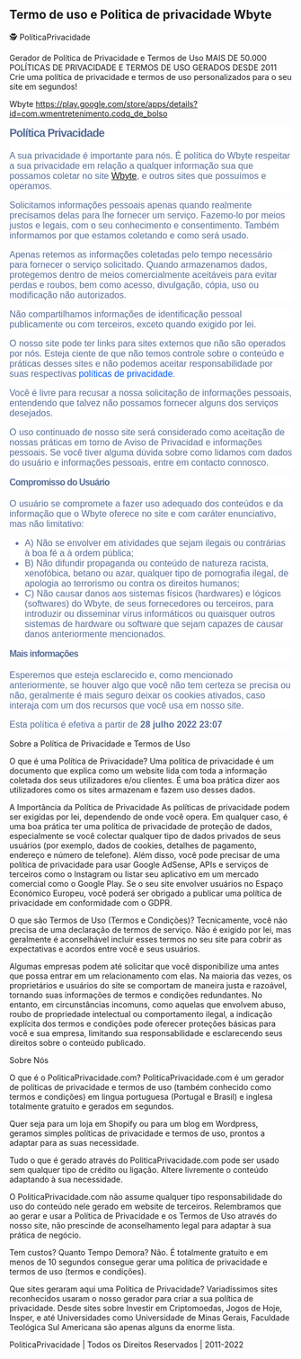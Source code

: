 ## Termo de uso e Politica de privacidade Wbyte

🕵 PolíticaPrivacidade

Gerador de Política de Privacidade e Termos de Uso
MAIS DE 50.000 POLÍTICAS DE PRIVACIDADE E TERMOS DE USO GERADOS DESDE 2011
Crie uma política de privacidade e termos de uso personalizados para o seu site em segundos!

Wbyte
https://play.google.com/store/apps/details?id=com.wmentretenimento.codq_de_bolso


<h2 style="box-sizing: border-box; margin: 0px; line-height: 1.2; font-size: 20px; letter-spacing: -0.05em; color: #576d96; padding-bottom: 20px; font-family: Montserrat, sans-serif; background-color: #ffffff;">Pol&iacute;tica Privacidade</h2> <p style="box-sizing: border-box; margin-top: 0px; margin-bottom: 1rem; font-size: 16px; color: #576d96; font-family: Montserrat, sans-serif; background-color: #ffffff;">A sua privacidade &eacute; importante para n&oacute;s. &Eacute; pol&iacute;tica do Wbyte respeitar a sua privacidade em rela&ccedil;&atilde;o a qualquer informa&ccedil;&atilde;o sua que possamos coletar no site <a href="https://play.google.com/store/apps/details?id=com.wmentretenimento.codq_de_bolso">Wbyte</a>, e outros sites que possu&iacute;mos e operamos.</p> <p style="box-sizing: border-box; margin-top: 0px; margin-bottom: 1rem; font-size: 16px; color: #576d96; font-family: Montserrat, sans-serif; background-color: #ffffff;">Solicitamos informa&ccedil;&otilde;es pessoais apenas quando realmente precisamos delas para lhe fornecer um servi&ccedil;o. Fazemo-lo por meios justos e legais, com o seu conhecimento e consentimento. Tamb&eacute;m informamos por que estamos coletando e como ser&aacute; usado.</p> <p style="box-sizing: border-box; margin-top: 0px; margin-bottom: 1rem; font-size: 16px; color: #576d96; font-family: Montserrat, sans-serif; background-color: #ffffff;">Apenas retemos as informa&ccedil;&otilde;es coletadas pelo tempo necess&aacute;rio para fornecer o servi&ccedil;o solicitado. Quando armazenamos dados, protegemos dentro de meios comercialmente aceit&aacute;veis ​​para evitar perdas e roubos, bem como acesso, divulga&ccedil;&atilde;o, c&oacute;pia, uso ou modifica&ccedil;&atilde;o n&atilde;o autorizados.</p> <p style="box-sizing: border-box; margin-top: 0px; margin-bottom: 1rem; font-size: 16px; color: #576d96; font-family: Montserrat, sans-serif; background-color: #ffffff;">N&atilde;o compartilhamos informa&ccedil;&otilde;es de identifica&ccedil;&atilde;o pessoal publicamente ou com terceiros, exceto quando exigido por lei.</p> <p style="box-sizing: border-box; margin-top: 0px; margin-bottom: 1rem; font-size: 16px; color: #576d96; font-family: Montserrat, sans-serif; background-color: #ffffff;">O nosso site pode ter links para sites externos que n&atilde;o s&atilde;o operados por n&oacute;s. Esteja ciente de que n&atilde;o temos controle sobre o conte&uacute;do e pr&aacute;ticas desses sites e n&atilde;o podemos aceitar responsabilidade por suas respectivas&nbsp;<a style="box-sizing: border-box; color: #055af9; text-decoration-line: none; background-color: transparent;" href="https://politicaprivacidade.com/" target="_BLANK">pol&iacute;ticas de privacidade</a>.</p> <p style="box-sizing: border-box; margin-top: 0px; margin-bottom: 1rem; font-size: 16px; color: #576d96; font-family: Montserrat, sans-serif; background-color: #ffffff;">Voc&ecirc; &eacute; livre para recusar a nossa solicita&ccedil;&atilde;o de informa&ccedil;&otilde;es pessoais, entendendo que talvez n&atilde;o possamos fornecer alguns dos servi&ccedil;os desejados.</p> <p style="box-sizing: border-box; margin-top: 0px; margin-bottom: 1rem; font-size: 16px; color: #576d96; font-family: Montserrat, sans-serif; background-color: #ffffff;">O uso continuado de nosso site ser&aacute; considerado como aceita&ccedil;&atilde;o de nossas pr&aacute;ticas em torno de <a href='https://avisodeprivacidad.info/' rel='nofollow' target='_BLANK' style='color:inherit !important; text-decoration: none !important; font-size: inherit !important;'>Aviso de Privacidad</a> e informa&ccedil;&otilde;es pessoais. Se voc&ecirc; tiver alguma d&uacute;vida sobre como lidamos com dados do usu&aacute;rio e informa&ccedil;&otilde;es pessoais, entre em contacto connosco.</p> <p style="box-sizing: border-box; margin-top: 0px; margin-bottom: 1rem; font-size: 16px; color: #576d96; font-family: Montserrat, sans-serif; background-color: #ffffff;"></p> <h3 style="box-sizing: border-box; margin: 0px 0px 20px; line-height: 1.2; font-size: 16px; letter-spacing: -0.05em; color: #576d96; font-family: Montserrat, sans-serif; background-color: #ffffff;">Compromisso do Usu&aacute;rio</h3> <p style="box-sizing: border-box; margin-top: 0px; margin-bottom: 1rem; font-size: 16px; color: #576d96; font-family: Montserrat, sans-serif; background-color: #ffffff;">O usu&aacute;rio se compromete a fazer uso adequado dos conte&uacute;dos e da informa&ccedil;&atilde;o que o Wbyte oferece no site e com car&aacute;ter enunciativo, mas n&atilde;o limitativo:</p> <ul style="box-sizing: border-box; margin-top: 0px; margin-bottom: 1rem; color: #576d96; font-family: Montserrat, sans-serif; font-size: 16px; background-color: #ffffff;"> <li style="box-sizing: border-box;">A) N&atilde;o se envolver em atividades que sejam ilegais ou contr&aacute;rias &agrave; boa f&eacute; a &agrave; ordem p&uacute;blica;</li> <li style="box-sizing: border-box;">B) N&atilde;o difundir propaganda ou conte&uacute;do de natureza racista, xenof&oacute;bica, <a href='https://ondeapostar.com/betano-e-confiavel' rel='nofollow' target='_BLANK' style='color:inherit !important; text-decoration: none !important; font-size: inherit !important;'> betano</a> ou azar, qualquer tipo de pornografia ilegal, de apologia ao terrorismo ou contra os direitos humanos;</li> <li style="box-sizing: border-box;">C) N&atilde;o causar danos aos sistemas f&iacute;sicos (hardwares) e l&oacute;gicos (softwares) do Wbyte, de seus fornecedores ou terceiros, para introduzir ou disseminar v&iacute;rus inform&aacute;ticos ou quaisquer outros sistemas de hardware ou software que sejam capazes de causar danos anteriormente mencionados.</li> </ul> <h3 style="box-sizing: border-box; margin: 0px 0px 20px; line-height: 1.2; font-size: 16px; letter-spacing: -0.05em; color: #576d96; font-family: Montserrat, sans-serif; background-color: #ffffff;">Mais informa&ccedil;&otilde;es</h3> <p style="box-sizing: border-box; margin-top: 0px; margin-bottom: 1rem; font-size: 16px; color: #576d96; font-family: Montserrat, sans-serif; background-color: #ffffff;">Esperemos que esteja esclarecido e, como mencionado anteriormente, se houver algo que voc&ecirc; n&atilde;o tem certeza se precisa ou n&atilde;o, geralmente &eacute; mais seguro deixar os cookies ativados, caso interaja com um dos recursos que voc&ecirc; usa em nosso site.</p> <p style="box-sizing: border-box; margin-top: 0px; margin-bottom: 1rem; font-size: 16px; color: #576d96; font-family: Montserrat, sans-serif; background-color: #ffffff;">Esta pol&iacute;tica &eacute; efetiva a partir de <strong>28 julho 2022 23:07</strong></p>
Sobre a Política de Privacidade e Termos de Uso
 

O que é uma Política de Privacidade?
Uma política de privacidade é um documento que explica como um website lida com toda a informação coletada dos seus utilizadores e/ou clientes. É uma boa prática dizer aos utilizadores como os sites armazenam e fazem uso desses dados.

A Importância da Política de Privacidade
As políticas de privacidade podem ser exigidas por lei, dependendo de onde você opera. Em qualquer caso, é uma boa prática ter uma política de privacidade de proteção de dados, especialmente se você colectar qualquer tipo de dados privados de seus usuários (por exemplo, dados de cookies, detalhes de pagamento, endereço e número de telefone). Além disso, você pode precisar de uma política de privacidade para usar Google AdSense, APIs e serviços de terceiros como o Instagram ou listar seu aplicativo em um mercado comercial como o Google Play. Se o seu site envolver usuários no Espaço Económico Europeu, você poderá ser obrigado a publicar uma política de privacidade em conformidade com o GDPR.

O que são Termos de Uso (Termos e Condições)?
Tecnicamente, você não precisa de uma declaração de termos de serviço. Não é exigido por lei, mas geralmente é aconselhável incluir esses termos no seu site para cobrir as expectativas e acordos entre você e seus usuários.

Algumas empresas podem até solicitar que você disponibilize uma antes que possa entrar em um relacionamento com elas. Na maioria das vezes, os proprietários e usuários do site se comportam de maneira justa e razoável, tornando suas informações de termos e condições redundantes. No entanto, em circunstâncias incomuns, como aquelas que envolvem abuso, roubo de propriedade intelectual ou comportamento ilegal, a indicação explícita dos termos e condições pode oferecer proteções básicas para você e sua empresa, limitando sua responsabilidade e esclarecendo seus direitos sobre o conteúdo publicado.

Sobre Nós
 

O que é o PoliticaPrivacidade.com?
PoliticaPrivacidade.com é um gerador de políticas de privacidade e termos de uso (também conhecido como termos e condições) em lingua portuguesa (Portugal e Brasil) e inglesa totalmente gratuito e gerados em segundos.

Quer seja para um loja em Shopify ou para um blog em Wordpress, geramos simples políticas de privacidade e termos de uso, prontos a adaptar para as suas necessidade.

Tudo o que é gerado através do PoliticaPrivacidade.com pode ser usado sem qualquer tipo de crédito ou ligação. Altere livremente o conteúdo adaptando à sua necessidade.

O PoliticaPrivacidade.com não assume qualquer tipo responsabilidade do uso do conteúdo nele gerado em website de terceiros. Relembramos que ao gerar e usar a Política de Privacidade e os Termos de Uso através do nosso site, não prescinde de aconselhamento legal para adaptar à sua prática de negócio.

Tem custos? Quanto Tempo Demora?
Não. É totalmente gratuito e em menos de 10 segundos consegue gerar uma política de privacidade e termos de uso (termos e condições).

Que sites geraram aqui uma Política de Privacidade?
Variadíssimos sites reconhecidos usaram o nosso gerador para criar a sua política de privacidade. Desde sites sobre Investir em Criptomoedas, Jogos de Hoje, Insper, e até Universidades como Universidade de Minas Gerais, Faculdade Teológica Sul Americana são apenas alguns da enorme lista.

PoliticaPrivacidade | Todos os Direitos Reservados | 2011-2022


